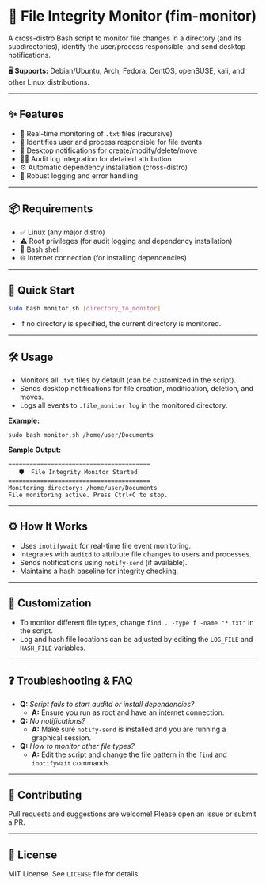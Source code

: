 # 📁 File Integrity Monitor (fim-monitor)

A cross-distro Bash script to monitor file changes in a directory (and its subdirectories), identify the user/process responsible, and send desktop notifications.

🖥️ **Supports:** Debian/Ubuntu, Arch, Fedora, CentOS, openSUSE, kali, and other Linux distributions.

---

## ✨ Features

- 📂 Real-time monitoring of `.txt` files (recursive)
- 👤 Identifies user and process responsible for file events
- 🔔 Desktop notifications for create/modify/delete/move
- 🕵️‍♂️ Audit log integration for detailed attribution
- ⚙️ Automatic dependency installation (cross-distro)
- 🧱 Robust logging and error handling

---

## 📦 Requirements

- ✅ Linux (any major distro)
- ⚠️ Root privileges (for audit logging and dependency installation)
- 🐚 Bash shell
- 🌐 Internet connection (for installing dependencies)

---

## 🚀 Quick Start

```bash
sudo bash monitor.sh [directory_to_monitor]
```
- If no directory is specified, the current directory is monitored.

---

## 🛠️ Usage

- Monitors all `.txt` files by default (can be customized in the script).
- Sends desktop notifications for file creation, modification, deletion, and moves.
- Logs all events to `.file_monitor.log` in the monitored directory.

**Example:**
```
sudo bash monitor.sh /home/user/Documents
```

**Sample Output:**
```
========================================
   🛡️  File Integrity Monitor Started   
========================================
Monitoring directory: /home/user/Documents
File monitoring active. Press Ctrl+C to stop.
```

---


## ⚙️ How It Works
- Uses `inotifywait` for real-time file event monitoring.
- Integrates with `auditd` to attribute file changes to users and processes.
- Sends notifications using `notify-send` (if available).
- Maintains a hash baseline for integrity checking.

---

## 🔧 Customization
- To monitor different file types, change `find . -type f -name "*.txt"` in the script.
- Log and hash file locations can be adjusted by editing the `LOG_FILE` and `HASH_FILE` variables.

---

## ❓ Troubleshooting & FAQ
- **Q:** _Script fails to start auditd or install dependencies?_
  - **A:** Ensure you run as root and have an internet connection.
- **Q:** _No notifications?_
  - **A:** Make sure `notify-send` is installed and you are running a graphical session.
- **Q:** _How to monitor other file types?_
  - **A:** Edit the script and change the file pattern in the `find` and `inotifywait` commands.

---

## 🤝 Contributing
Pull requests and suggestions are welcome! Please open an issue or submit a PR.

---

## 📄 License
MIT License. See `LICENSE` file for details.
